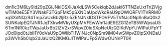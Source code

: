 dm1lc3M6Ly9ld29pZGlJNklDSXlJaXdLSW5Ceklqb2dJakl6TTNZeUxtTnZiVjgwTlM0eE5EY3VNakF3TGpFMk5pSXNDaUpoWkdRaU9pQWlORFV1TVRRM0xqSXdNQzR4TmpZaUxBb2ljRzl5ZENJNklDSTFOVFV5TVNJc0NpSnBaQ0k2SUNKalpEQTJNR1JqTXkwMVkyUXpMVFEwWm1JdE9EZG1ZeTB5WWpsaU56Tm1NR0kzTWpJaUxBb2lZV2xrSWpvZ0lqSXpNeUlzQ2lKdVpYUWlPaUFpYTJOd0lpd0tJblI1Y0dVaU9pQWlibTl1WlNJc0NpSm9iM04wSWpvZ0lpSXNDaUp3WVhSb0lqb2dJaUlzQ2lKMGJITWlPaUFpSWdwOUNnPT0K
